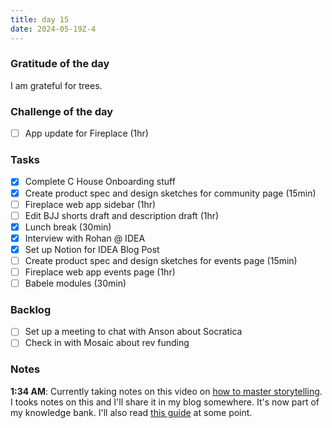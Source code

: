 ```yaml
---
title: day 15
date: 2024-05-19Z-4
---
```


### Gratitude of the day

I am grateful for trees.

### Challenge of the day

- [ ] App update for Fireplace (1hr)

### Tasks

- [x] Complete C House Onboarding stuff
- [x] Create product spec and design sketches for community page (15min)
- [ ] Fireplace web app sidebar (1hr)
- [ ] Edit BJJ shorts draft and description draft (1hr)
- [x] Lunch break (30min)
- [x] Interview with Rohan @ IDEA
- [x] Set up Notion for IDEA Blog Post
- [ ] Create product spec and design sketches for events page (15min)
- [ ] Fireplace web app events page (1hr)
- [ ] Babele modules (30min)

### Backlog

- [ ] Set up a meeting to chat with Anson about Socratica
- [ ] Check in with Mosaic about rev funding

### Notes

**1:34 AM**: Currently taking notes on this video on [how to master storytelling](https://www.youtube.com/watch?v=Z2BnqYArwaw). I tooks notes on this and I'll share it in my blog somewhere. It's now part of my knowledge bank. I'll also read [this guide](https://www.aerogrammestudio.com/2013/03/07/pixars-22-rules-of-storytelling/) at some point.

